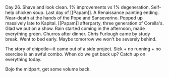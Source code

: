 Day 26. Shave and look clean. 1% improvements vs 1% degeneration. Self-help chicken soup. Last day of [[Papam]]. A Renaissance painting ending. Near-death at the hands of the Pope and Sanseverino. Popped up massively late to Kapital. [[Papam]] afterparty, three generation of Corella's. Glad we put on a show. Rain started coming in the afternoon, made everything green. Churros after dinner. Chris Furlough came by study break. Went to bed early. Maybe tomorrow we won't be severely behind.

The story of chipotle—it came out of a side project.
Sick + no running + no exercise is an awful combo.
When do we get back up?
Catch up on everything today.

Bojo the midpart, get some volume back.
